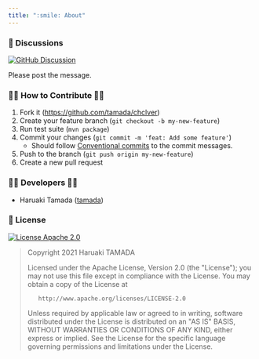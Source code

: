 ```yaml
---
title: ":smile: About"
---
```


### :speech_balloon: Discussions

[![GitHub Discussion](https://img.shields.io/badge/GitHub-Discussions-green?logo=github)](https://github.com/tamada/chclver/discussions)

Please post the message.

### :man_cook: How to Contribute :woman_cook:

1. Fork it (https://github.com/tamada/chclver)
2. Create your feature branch (`git checkout -b my-new-feature`)
3. Run test suite (`mvn package`)
4. Commit your changes (`git commit -m 'feat: Add some feature'`)
    * Should follow [Conventional commits](https://www.conventionalcommits.org/) to the commit messages.
5. Push to the branch (`git push origin my-new-feature`)
6. Create a new pull request

### :man_office_worker: Developers :woman_office_worker:

* Haruaki Tamada ([tamada](https://github.com/tamada))

### :scroll: License

[![License Apache 2.0](https://img.shields.io/badge/License-Apache%202.0-green?logo=apache)](https://github.com/tamada/chclver/blob/main/LICENSE)

>    Copyright 2021 Haruaki TAMADA
>
>    Licensed under the Apache License, Version 2.0 (the "License");
>    you may not use this file except in compliance with the License.
>    You may obtain a copy of the License at
>
>        http://www.apache.org/licenses/LICENSE-2.0
>
>    Unless required by applicable law or agreed to in writing, software
>    distributed under the License is distributed on an "AS IS" BASIS,
>    WITHOUT WARRANTIES OR CONDITIONS OF ANY KIND, either express or implied.
>    See the License for the specific language governing permissions and
>    limitations under the License.
